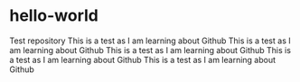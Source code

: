 # hello-world
Test repository
This is a test as I am learning about Github
This is a test as I am learning about Github
This is a test as I am learning about Github
This is a test as I am learning about Github
This is a test as I am learning about Github
